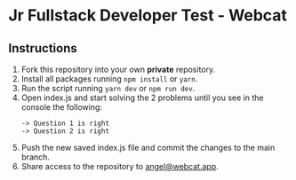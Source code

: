 # Jr Fullstack Developer Test - Webcat
## Instructions
1. Fork this repository into your own **private** repository.
2. Install all packages running ```npm install``` or ```yarn```.
3. Run the script running ```yarn dev``` or ```npm run dev```.
4. Open index.js and start solving the 2 problems until you see in the console the following:
   ```
   -> Question 1 is right
   -> Question 2 is right
   ```
5. Push the new saved index.js file and commit the changes to the main branch.
6. Share access to the repository to angel@webcat.app.